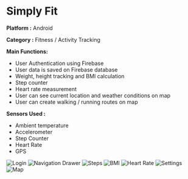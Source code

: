 # Simply Fit

**Platform :** Android

**Category :** Fitness / Activity Tracking

**Main Functions:**
* User Authentication using Firebase
* User data is saved on Firebase database
* Weight, height tracking and BMI calculation
* Step counter
* Heart rate measurement
* User can see current location and weather conditions on map
* User can create walking / running routes on map

**Sensors Used :**
* Ambient temperature
* Accelerometer
* Step Counter
* Heart Rate
* GPS


![Login](https://imagizer.imageshack.com/v2/640x480q90/924/0lzL8r.jpg)
![Navigation Drawer](https://imagizer.imageshack.com/v2/640x480q90/921/BdGaki.jpg)
![Steps](https://imagizer.imageshack.com/v2/640x480q90/923/uE9j7l.jpg)
![BMI](https://imagizer.imageshack.com/v2/640x480q90/923/3OQKzW.jpg)
![Heart Rate](https://imagizer.imageshack.com/v2/640x480q90/921/R5QBz9.jpg)
![Settings](https://imagizer.imageshack.com/v2/640x480q90/924/tB7ih7.jpg)
![Map](https://imagizer.imageshack.com/v2/640x480q90/924/NfDBRf.jpg)
